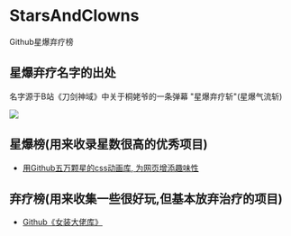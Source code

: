 # StarsAndClowns


Github星爆弃疗榜
## **星爆弃疗**名字的出处

名字源于B站《刀剑神域》中关于桐姥爷的一条弹幕 "星爆弃疗斩"(星爆气流斩)

![](https://upload-images.jianshu.io/upload_images/3203841-18ebe12f85522522.png?imageMogr2/auto-orient/strip%7CimageView2/2/w/1240)

## 星爆榜(用来收录星数很高的优秀项目)

-  [用Github五万颗星的css动画库, 为网页增添趣味性](https://www.jianshu.com/p/85725d376d1d)

## 弃疗榜(用来收集一些很好玩,但基本放弃治疗的项目)

-  [Github《女装大佬库》](https://www.jianshu.com/p/ea4b6c71ac13)

